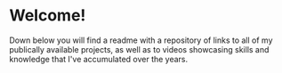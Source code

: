 # Welcome!
Down below you will find a readme with a repository of links to all of my publically available projects, as well as to videos showcasing skills and knowledge that I've accumulated over the years.
